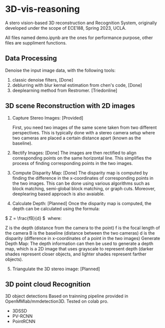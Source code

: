 # 3D-vis-reasoning

A stero vision-based 3D reconstruction and Recognition System,
originally developed under the scope of ECE188, Spring 2023, UCLA.

All files named demo.ipynb are the ones for performance purpose, other files are suppliment functions.



## Data Processing

Denoise the input image data, with the following tools:
1. classic denoise filters, [Done]
2. deblurring with blur kernal estimation from chen's code, [Done]
3. deeplearning method from Restromer. [Triedonline]


## 3D scene Reconstruction with 2D images

1. Capture Stereo Images: [Provided]
   
   First, you need two images of the same scene taken from two different perspectives. This is typically done with a stereo camera setup where two cameras are placed a certain distance apart (known as the baseline).

2. Rectify Images: [Done]
   The images are then rectified to align corresponding points on the same horizontal line. This simplifies the process of finding corresponding points in the two images.

3. Compute Disparity Map: [Done]
    The disparity map is computed by finding the difference in the x-coordinates of corresponding points in the two images. This can be done using various algorithms such as block matching, semi-global block matching, or graph cuts. Moreover, deeplearing based approach is also avaiable.

4. Calculate Depth: [Planned]
    Once the disparity map is computed, the depth can be calculated using the formula:

$ Z = \frac{fB}{d} $
​
where:

Z is the depth (distance from the camera to the point)
f is the focal length of the camera
B is the baseline (distance between the two cameras)
d is the disparity (difference in x-coordinates of a point in the two images)
Generate Depth Map: The depth information can then be used to generate a depth map, which is a 2D image that uses grayscale to represent depth (darker shades represent closer objects, and lighter shades represent farther objects).

5. Triangulate the 3D stereo image: [Planned]


## 3D point cloud Recognition

3D object detections Based on trainning pipeline provided in OpenMMlab/mmdetection3D.
Tested on colab pro.

- 3DSSD
- PV-RCNN
- PointRCNN
